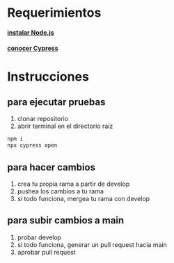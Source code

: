 # Requerimientos

#### [instalar Node.js](https://nodejs.org/)

#### [conocer Cypress](https://www.cypress.io/app)

# Instrucciones

## para ejecutar pruebas

1. clonar repositorio
2. abrir terminal en el directorio raiz

```cmd
npm i
npx cypress open
```

## para hacer cambios

1. crea tu propia rama a partir de develop
2. pushea los cambios a tu rama
3. si todo funciona, mergea tu rama con develop

## para subir cambios a main

1. probar develop
2. si todo funciona, generar un pull request hacia main
3. aprobar pull request
